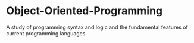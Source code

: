 # Object-Oriented-Programming
A study of programming syntax and logic and the fundamental features of current programming languages.
